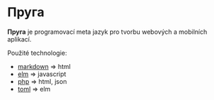 # Пруга

**Пруга** je programovací meta jazyk pro tvorbu webových a mobilních aplikací.

Použité technologie:
- [markdown](http://daringfireball.net/projects/markdown/) => html
- [elm](http://elm-lang.org/) => javascript
- [php](http://php.net/) => html, json
- [toml](https://github.com/toml-lang/toml) => elm